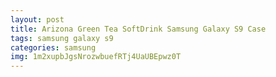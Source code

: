 ```yaml
---
layout: post
title: Arizona Green Tea SoftDrink Samsung Galaxy S9 Case
tags: samsung galaxy s9
categories: samsung
img: 1m2xupbJgsNrozwbuefRTj4UaUBEpwz0T
---
```

